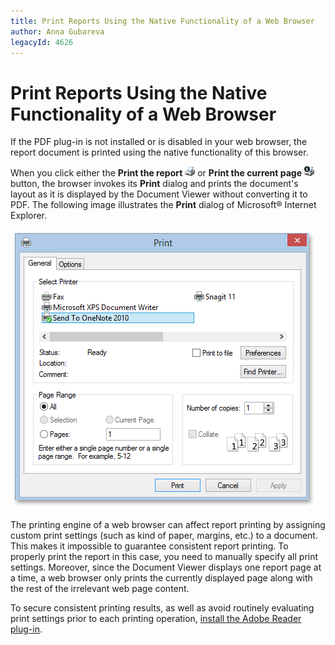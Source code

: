 ```yaml
---
title: Print Reports Using the Native Functionality of a Web Browser
author: Anna Gubareva
legacyId: 4626
---
```

# Print Reports Using the Native Functionality of a Web Browser
If the PDF plug-in is not installed or is disabled in your web browser, the report document is printed using the native functionality of this browser.

When you click either the **Print the report** ![web_buttonPrint](../../../../images/img7539.png) or **Print the current page** ![web_buttonPrintOne](../../../../images/img7540.png) button, the browser invokes its **Print** dialog and prints the document's layout as it is displayed by the Document Viewer without converting it to PDF. The following image illustrates the **Print** dialog of Microsoft&#174; Internet Explorer.

![EUD_IE_PrintDialog](../../../../images/img121907.png)

The printing engine of a web browser can affect report printing by assigning custom print settings (such as kind of paper, margins, etc.) to a document. This makes it impossible to guarantee consistent report printing. To properly print the report in this case, you need to manually specify all print settings. Moreover, since the Document Viewer displays one report page at a time, a web browser only prints the currently displayed page along with the rest of the irrelevant web page content.

To secure consistent printing results, as well as avoid routinely evaluating print settings prior to each printing operation, [install the Adobe Reader plug-in](install-and-activate-the-adobe-reader-plug-in-for-printing-in-a-web-browser.md).